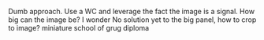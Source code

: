 Dumb approach. Use a WC and leverage the fact the image is a signal.
How big can the image be? I wonder
No solution yet to the big panel, how to crop to image?
miniature
school of grug diploma